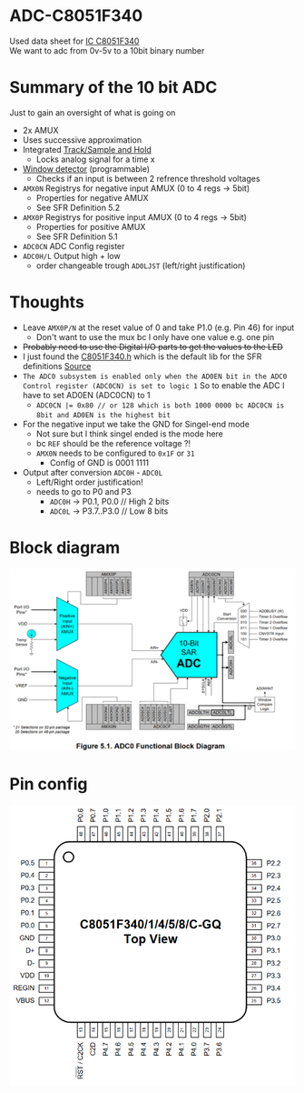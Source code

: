 # ADC-C8051F340

Used data sheet for [IC C8051F340](https://www.silabs.com/documents/public/data-sheets/C8051F34x.pdf)<br>
We want to adc from 0v-5v to a 10bit binary number

# Summary of the 10 bit ADC

Just to gain an oversight of what is going on

* 2x AMUX
* Uses successive approximation
* Integrated [Track/Sample and Hold](https://en.wikipedia.org/wiki/Sample_and_hold)
   * Locks analog signal for a time x
* [Window detector](https://en.wikipedia.org/wiki/Window_detector) (programmable)
   * Checks if an input is between 2 refrence threshold voltages
* `AMX0N` Registrys for negative input AMUX (0 to 4 regs -> 5bit)
   * Properties for negative AMUX
   * See SFR Definition 5.2
* `AMX0P` Registrys for positive input AMUX (0 to 4 regs -> 5bit)
   * Properties for positive AMUX
   * See SFR Definition 5.1
* `ADC0CN` ADC Config register
* `ADC0H/L` Output high + low
   * order changeable trough `AD0LJST` (left/right justification)

# Thoughts

* Leave `AMX0P/N` at the reset value of 0 and take P1.0 (e.g. Pin 46) for input
   * Don't want to use the mux bc I only have one value e.g. one pin
* ~~Probably need to use the Digital I/O parts to get the values to the LED~~
* I just found the [C8051F340.h](C8051F340.h) which is the default lib for the SFR definitions [Source](https://github.com/darconeous/sdcc/blob/master/device/include/mcs51/C8051F340.h)
* `The ADC0 subsystem is enabled only when the AD0EN bit in the ADC0 Control register (ADC0CN) is set to logic 1` So to enable the ADC I have to set AD0EN (ADC0CN) to 1
   * `ADC0CN |= 0x80 // or 128 which is both 1000 0000 bc ADC0CN is 8bit and AD0EN is the highest bit`
* For the negative input we take the GND for Singel-end mode
   * Not sure but I think singel ended is the mode here
   * bc `REF` should be the reference voltage ?!
   * `AMX0N` needs to be configured to `‭0x1F‬` or `31`
      * Config of GND is 0001 1111
* Output after conversion `ADC0H` - `ADC0L`
   * Left/Right order justification!
   * needs to go to P0 and P3
      * `ADC0H` -> P0.1, P0.0 // High 2 bits
      * `ADC0L` -> P3.7..P3.0 // Low 8 bits
# Block diagram

![block](BlockDiagram.png)

# Pin config

![pins](index.png)